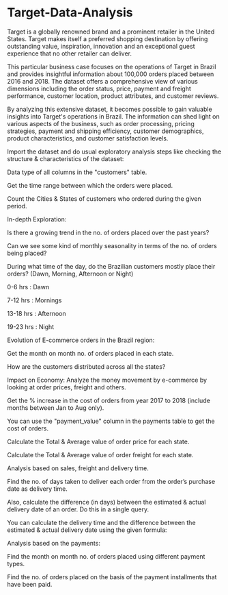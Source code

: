 # Target-Data-Analysis


Target is a globally renowned brand and a prominent retailer in the United States. Target makes itself a preferred shopping destination by offering outstanding value, inspiration, innovation and an exceptional guest experience that no other retailer can deliver.

This particular business case focuses on the operations of Target in Brazil and provides insightful information about 100,000 orders placed between 2016 and 2018. The dataset offers a comprehensive view of various dimensions including the order status, price, payment and freight performance, customer location, product attributes, and customer reviews.

By analyzing this extensive dataset, it becomes possible to gain valuable insights into Target's operations in Brazil. The information can shed light on various aspects of the business, such as order processing, pricing strategies, payment and shipping efficiency, customer demographics, product characteristics, and customer satisfaction levels.

Import the dataset and do usual exploratory analysis steps like checking the structure & characteristics of the dataset:


Data type of all columns in the "customers" table.

Get the time range between which the orders were placed.

Count the Cities & States of customers who ordered during the given period.

In-depth Exploration:

Is there a growing trend in the no. of orders placed over the past years?

Can we see some kind of monthly seasonality in terms of the no. of orders being placed?

During what time of the day, do the Brazilian customers mostly place their orders? (Dawn, Morning, Afternoon or Night)

0-6 hrs : Dawn

7-12 hrs : Mornings

13-18 hrs : Afternoon

19-23 hrs : Night

Evolution of E-commerce orders in the Brazil region:

Get the month on month no. of orders placed in each state.

How are the customers distributed across all the states?

Impact on Economy: Analyze the money movement by e-commerce by looking at order prices, freight and others.

Get the % increase in the cost of orders from year 2017 to 2018 (include months between Jan to Aug only).

You can use the "payment_value" column in the payments table to get the cost of orders.

Calculate the Total & Average value of order price for each state.

Calculate the Total & Average value of order freight for each state.

Analysis based on sales, freight and delivery time.

Find the no. of days taken to deliver each order from the order’s purchase date as delivery time.

Also, calculate the difference (in days) between the estimated & actual delivery date of an order.
Do this in a single query.


You can calculate the delivery time and the difference between the estimated & actual delivery date using the given formula:

Analysis based on the payments:

Find the month on month no. of orders placed using different payment types.

Find the no. of orders placed on the basis of the payment installments that have been paid.
